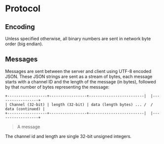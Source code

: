 
# Protocol

## Encoding

Unless specified otherwise, all binary numbers are sent in network byte order
(big endian).


## Messages

Messages are sent between the server and client using UTF-8 encoded JSON. These
JSON strings are sent as a stream of bytes, each message starts with a channel
ID and the length of the message (in bytes), followed by that number of bytes
representing the message:

```
+------------------+-----------------+-------------------------|  |------------------+
| Channel (32-bit) | length (32-bit) | data (length bytes) ... /  / data (continued) |
+------------------+-----------------+-------------------------|  |------------------+
```
> A message

The channel id and length are single 32-bit unsigned integers.


